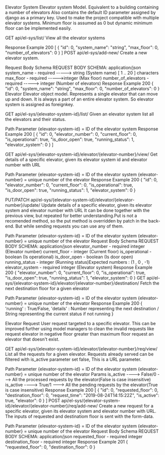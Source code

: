 Elevator System
Elevator system Model. Equivalent to a building containing a number of elevators Also contains the default ID parameter assigned by django as a primary key. Used to make the project compatible with multiple elevator systems. Minimum floor is assumed as 0 but dynamic minimum floor can be implemented easily.

GET api/el-sys/list/
View all the elevator systems

Response Example
200
[
  {
    "id": 0,
    "system_name": "string",
    "max_floor": 0,
    "number_of_elevators": 0
  }
]
POST api/el-sys/add-new/
Create a new elevator system.

Request Body Schema
REQUEST BODY SCHEMA: application/json
system_name         - required  -----> string (System name) [ 1 .. 20 ] characters
max_floor           - required  ----->integer (Max floor)
number_of_elevators - required  -----> integer (Number of elevators)
Response Example
200
{
  "id": 0,
  "system_name": "string",
  "max_floor": 0,
  "number_of_elevators": 0
}
Elevator
Elevator object model. Represents a single elevator that can move up and down. It is always a part of an entire elevator system. So elevator system is assigned as foreignkey.

GET api/el-sys/{elevator-system-id}/list/
Given an elevator system list all the elevators and their status.

Path Parameter
{elevator-system-id} = ID of the elevator system
Response Example
200
[
  {
    "id": 0,
    "elevator_number": 0,
    "current_floor": 0,
    "is_operational": true,
    "is_door_open": true,
    "running_status": 1,
    "elevator_system": 0
  }
]

GET api/el-sys/{elevator-system-id}/elevator/{elevator-number}/view/
Get details of a specific elevator, given its elevator system id and elevator number with URL

Path Parameter
{elevator-system-id} = ID of the elevator system
{elevator-number} = unique number of the elevator
Response Example
200
{
  "id": 0,
  "elevator_number": 0,
  "current_floor": 0,
  "is_operational": true,
  "is_door_open": true,
  "running_status": 1,
  "elevator_system": 0
}

PUT/PATCH api/el-sys/{elevator-system-id}/elevator/{elevator-number}/update/
Update details of a specific elevator, given its elevator system and elevator number with URL It can be done together with the previous view, but repeated for better understanding.Put is not a recomended method, so the put method is overridden by patch in the back-end. But while sending requests you can use any of them.

Path Parameter
{elevator-system-id} = ID of the elevator system
{elevator-number} = unique number of the elevator
Request Body Schema
REQUEST BODY SCHEMA: application/json
elevator_number   - required integer (Elevator number)
current_floor	    - integer (Current floor)
is_operational	  - boolean (Is operational)
is_door_open	    - boolean (Is door open)
running_status	  - integer (Running status)Expected numbers : (1 , 0 , -1)
elevator_system   - required integer (Elevator system)
Response Example
200
{
  "elevator_number": 0,
  "current_floor": 0,
  "is_operational": true,
  "is_door_open": true,
  "running_status": 1,
  "elevator_system": 0
}
GET api/el-sys/{elevator-system-id}/elevator/{elevator-number}/destination/
Fetch the next destination floor for a given elevator

Path Parameter
{elevator-system-id} = ID of the elevator system
{elevator-number} = unique number of the elevator
Response Example
200
{
  'running' : True/False,
  'details' : Number representing the next destination / String representing the current status if not running
}

Elevator Request
User request targeted to a specific elevator. This can be improved further using model managers to clean the invalid requests like request elevator in negative floor greater than maximum floor request an elevator that doesn't exist.

GET api/el-sys/{elevator-system-id}/elevator/{elevator-number}/req/view/
List all the requests for a given elevator. Requests already served can be filtered with is_active parameter set false, This is a URL parameter.

Path Parameter
{elevator-system-id} = ID of the elevator system
{elevator-number} = unique number of the elevator
Params
is_active ----> False/0 ---> All the processed requests by the elevator(False is case insensitive)
is_active ----> True/1 ---> All the pending requests by the elevator(True is case insensitive)
Response Example
200
[
  {
    "id": 0,
    "requested_floor": 0,
    "destination_floor": 0,
    "request_time": "2019-08-24T14:15:22Z",
    "is_active": true,
    "elevator": 0
  }
]
POST api/el-sys/{elevator-system-id}/elevator/{elevator-number}/req/add-new/
Create a new request for a specific elevator, given its elevator system and elevator number with URL. The inputs of requested and destinatiom floor is sent with the form-data.

Path Parameter
{elevator-system-id} = ID of the elevator system
{elevator-number} = unique number of the elevator
Request Body Schema
REQUEST BODY SCHEMA: application/json
requested_floor       - required integer 
destination_floor	    - required integer
Response Example
201
{
  "requested_floor": 0,
  "destination_floor": 0
}
